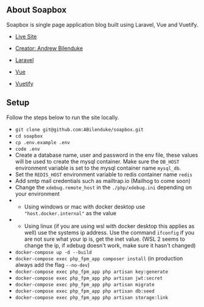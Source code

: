 ## About Soapbox

Soapbox is single page application blog built using Laravel, Vue and Vuetify.

- [Live Site](https://soapbox.andrewbilenduke.com)
- [Creator: Andrew Bilenduke](https://andrewbilenduke.com)


- [Laravel](https://laravel.com)
- [Vue](https://vuejs.org)
- [Vuetify](https://vuetifyjs.com)

## Setup

Follow the steps below to run the site locally.

- `git clone git@github.com:ABilenduke/soapbox.git`
- `cd soapbox`
- `cp .env.example .env`
- `code .env`
- Create a database name, user and password in the env file, these values will be used to create the mysql container. Make sure the `DB_HOST` environment variable is set to the mysql container name `mysql_db`.
- Set the `REDIS_HOST` environment variable to redis container name `redis`
- Add smtp mail credentials such as mailtrap.io (Mailhog to come soon)
- Change the `xdebug.remote_host` in the `./php/xdebug.ini` depending on your environment
- - Using windows or mac with docker desktop use `"host.docker.internal"` as the value
- - Using linux (if you are using wsl with docker desktop this applies as well) use the systems ip address. Use the command `ifconfig` if you are not sure what your ip is, get the inet value. (WSL 2 seems to change the ip, if xdebug doesn't work, make sure it hasn't changed)
- `docker-compose up -d --build`
- `docker-compose exec php_fpm_app composer install` (in production always add the flag `--no-dev`)
- `docker-compose exec php_fpm_app php artisan key:generate`
- `docker-compose exec php_fpm_app php artisan jwt:secret`
- `docker-compose exec php_fpm_app php artisan migrate`
- `docker-compose exec php_fpm_app php artisan db:seed`
- `docker-compose exec php_fpm_app php artisan storage:link`
